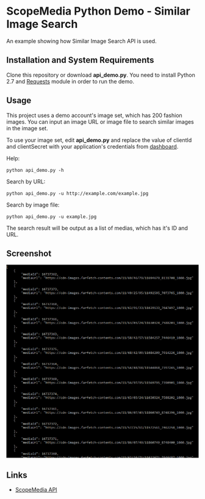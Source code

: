 ScopeMedia Python Demo - Similar Image Search
=====
An example showing how Similar Image Search API is used.

Installation and System Requirements
-----
Clone this repository or download **api_demo.py**. You need to install Python 2.7 and [Requests](http://docs.python-requests.org/) module in order to run the demo.

Usage
-----
This project uses a demo account's image set, which has 200 fashion images. You can input an image URL or image file to search similar images in the image set.

To use your image set, edit **api_demo.py** and replace the value of clientId and clientSecret with your application's credentials from [dashboard](https://api.scopemedia.com/#/dashboard/products/ScopeCheck/feature).

Help:
```
python api_demo.py -h
```

Search by URL:
```
python api_demo.py -u http://example.com/example.jpg
```

Search by image file:
```
python api_demo.py -u example.jpg
```

The search result will be output as a list of medias, which has it's ID and URL.

Screenshot
-----
![screenshot](screenshot.png)

Links
-----
* [ScopeMedia API](https://developer.scopemedia.com/documentation/)
